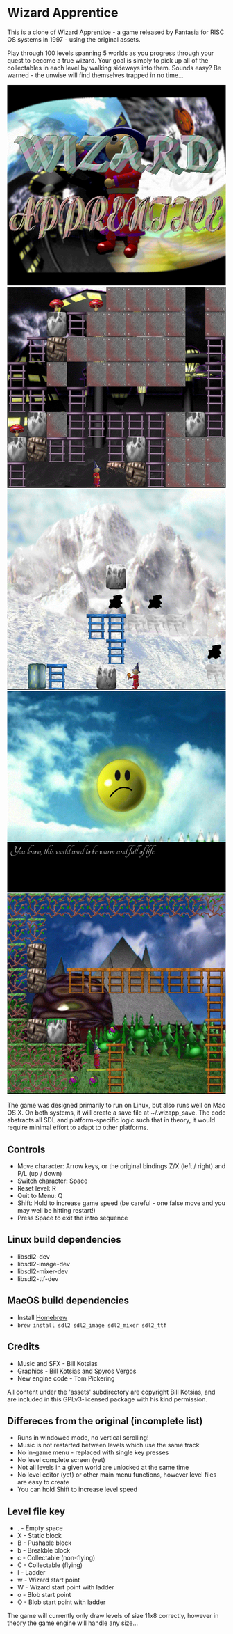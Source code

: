 # Wizard Apprentice

This is a clone of Wizard Apprentice - a game released by Fantasia for RISC OS systems in 1997 - using the original assets.

Play through 100 levels spanning 5 worlds as you progress through your quest to become a true wizard. Your goal is simply to pick up all of the collectables in each level by walking sideways into them. Sounds easy? Be warned - the unwise will find themselves trapped in no time...


![Screenshot 0](screenshots/00.png)
![Screenshot 1](screenshots/01.png)
![Screenshot 2](screenshots/02.png)
![Screenshot 3](screenshots/03.png)
![Screenshot 4](screenshots/04.png)

The game was designed primarily to run on Linux, but also runs well on Mac OS X. On both systems, it will create a save file at ~/.wizapp_save. The code abstracts all SDL and platform-specific logic such that in theory, it would require minimal effort to adapt to other platforms.

## Controls
* Move character: Arrow keys, or the original bindings Z/X (left / right) and P/L (up / down)
* Switch character: Space
* Reset level: R
* Quit to Menu: Q
* Shift: Hold to increase game speed (be careful - one false move and you may well be hitting restart!)
* Press Space to exit the intro sequence

## Linux build dependencies
* libsdl2-dev
* libsdl2-image-dev
* libsdl2-mixer-dev
* libsdl2-ttf-dev

## MacOS build dependencies
* Install [Homebrew](https://brew.sh/)
* `brew install sdl2 sdl2_image sdl2_mixer sdl2_ttf`

## Credits
* Music and SFX - Bill Kotsias
* Graphics - Bill Kotsias and Spyros Vergos
* New engine code - Tom Pickering

All content under the 'assets' subdirectory are copyright Bill Kotsias, and are included in this GPLv3-licensed package with his kind permission.

## Differeces from the original (incomplete list)
* Runs in windowed mode, no vertical scrolling!
* Music is not restarted between levels which use the same track
* No in-game menu - replaced with single key presses
* No level complete screen (yet)
* Not all levels in a given world are unlocked at the same time
* No level editor (yet) or other main menu functions, however level files are easy to create
* You can hold Shift to increase level speed

## Level file key
* . - Empty space
* X - Static block
* B - Pushable block
* b - Breakble block
* c - Collectable (non-flying)
* C - Collectable (flying)
* l - Ladder
* w - Wizard start point
* W - Wizard start point with ladder
* o - Blob start point
* O - Blob start point with ladder

The game will currently only draw levels of size 11x8 correctly, however in theory the game engine will handle any size...
